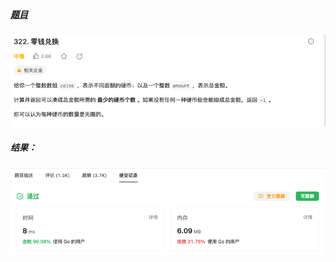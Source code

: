 ##### [题目](https://leetcode.cn/problems/coin-change/description/)
![pic](img.png)
##### 结果：
![pic](result.png)